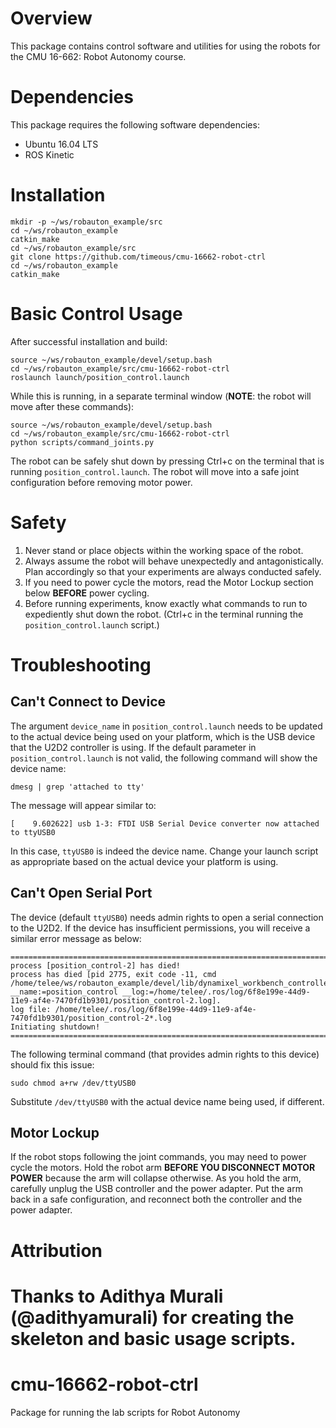 # Overview
This package contains control software and utilities for using the robots for the CMU 16-662: Robot Autonomy course.

# Dependencies
This package requires the following software dependencies:
- Ubuntu 16.04 LTS
- ROS Kinetic

# Installation
```
mkdir -p ~/ws/robauton_example/src
cd ~/ws/robauton_example
catkin_make
cd ~/ws/robauton_example/src
git clone https://github.com/timeous/cmu-16662-robot-ctrl
cd ~/ws/robauton_example
catkin_make
```

# Basic Control Usage
After successful installation and build:
```
source ~/ws/robauton_example/devel/setup.bash
cd ~/ws/robauton_example/src/cmu-16662-robot-ctrl
roslaunch launch/position_control.launch
```

While this is running, in a separate terminal window (**NOTE**: the robot will move after these commands):
```
source ~/ws/robauton_example/devel/setup.bash
cd ~/ws/robauton_example/src/cmu-16662-robot-ctrl
python scripts/command_joints.py
```

The robot can be safely shut down by pressing Ctrl+c on the terminal that is running `position_control.launch`. The robot will move into a safe joint configuration before removing motor power.

# Safety
1. Never stand or place objects within the working space of the robot.
2. Always assume the robot will behave unexpectedly and antagonistically. Plan accordingly so that your experiments are always conducted safely.
3. If you need to power cycle the motors, read the Motor Lockup section below **BEFORE** power cycling.
4. Before running experiments, know exactly what commands to run to expediently shut down the robot. (Ctrl+c in the terminal running the `position_control.launch` script.)

# Troubleshooting

## Can't Connect to Device
The argument `device_name` in `position_control.launch` needs to be updated to the actual device being used on your platform, which is the USB device that the U2D2 controller is using. If the default parameter in `position_control.launch` is not valid, the following command will show the device name:
```
dmesg | grep 'attached to tty'
```
The message will appear similar to:
```
[    9.602622] usb 1-3: FTDI USB Serial Device converter now attached to ttyUSB0
```
In this case, `ttyUSB0` is indeed the device name. Change your launch script as appropriate based on the actual device your platform is using.

## Can't Open Serial Port
The device (default `ttyUSB0`) needs admin rights to open a serial connection to the U2D2. If the device has insufficient permissions, you will receive a similar error message as below:
```
================================================================================REQUIRED process [position_control-2] has died!
process has died [pid 2775, exit code -11, cmd /home/telee/ws/robauton_example/devel/lib/dynamixel_workbench_controllers/position_control __name:=position_control __log:=/home/telee/.ros/log/6f8e199e-44d9-11e9-af4e-7470fd1b9301/position_control-2.log].
log file: /home/telee/.ros/log/6f8e199e-44d9-11e9-af4e-7470fd1b9301/position_control-2*.log
Initiating shutdown!
================================================================================
```
The following terminal command (that provides admin rights to this device) should fix this issue:
```
sudo chmod a+rw /dev/ttyUSB0
```
Substitute `/dev/ttyUSB0` with the actual device name being used, if different.

## Motor Lockup
If the robot stops following the joint commands, you may need to power cycle the motors. Hold the robot arm **BEFORE YOU DISCONNECT MOTOR POWER** because the arm will collapse otherwise. As you hold the arm, carefully unplug the USB controller and the power adapter. Put the arm back in a safe configuration, and reconnect both the controller and the power adapter.

# Attribution
Thanks to Adithya Murali (@adithyamurali) for creating the skeleton and basic usage scripts.
=======
# cmu-16662-robot-ctrl
Package for running the lab scripts for Robot Autonomy
